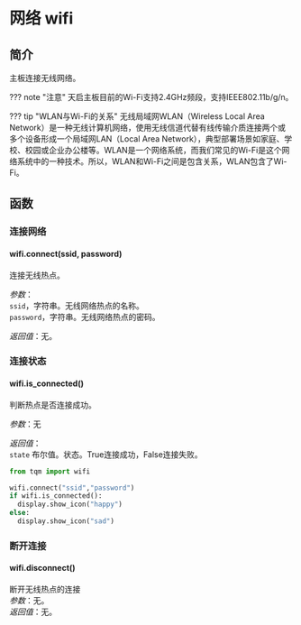 # 网络 wifi

## 简介

主板连接无线网络。

??? note "注意"
    天启主板目前的Wi-Fi支持2.4GHz频段，支持IEEE802.11b/g/n。

??? tip "WLAN与Wi-Fi的关系"
    无线局域网WLAN（Wireless Local Area Network）是一种无线计算机网络，使用无线信道代替有线传输介质连接两个或多个设备形成一个局域网LAN（Local Area Network），典型部署场景如家庭、学校、校园或企业办公楼等。WLAN是一个网络系统，而我们常见的Wi-Fi是这个网络系统中的一种技术。所以，WLAN和Wi-Fi之间是包含关系，WLAN包含了Wi-Fi。

## 函数

### 连接网络

#### wifi.connect(ssid, password)

连接无线热点。

*参数*：<br>
`ssid`，字符串。无线网络热点的名称。<br>
`password`，字符串。无线网络热点的密码。

*返回值*：无。

### 连接状态

#### wifi.is_connected()

判断热点是否连接成功。

*参数*：无<br>

*返回值*：<br>
`state` 布尔值。状态。True连接成功，False连接失败。

```py title="connectWifi.py" linenums="1" hl_lines="3 4"
from tqm import wifi

wifi.connect("ssid","password")
if wifi.is_connected():
  display.show_icon("happy")
else:
  display.show_icon("sad")
```

### 断开连接
#### wifi.disconnect()

断开无线热点的连接<br>
*参数*：无。<br>
*返回值*：无。

